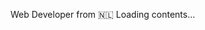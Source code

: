 Web Developer from 🇳🇱
Loading contents...
<!-- 
[![Martijn's' Github Stats](https://github-readme-stats.vercel.app/api?username=Martijnme&count_private=true&show_icons=true)](https://github.com/Martijnme)
 -->
<!--
**Martijnme/Martijnme** is a ✨ _special_ ✨ repository because its `README.md` (this file) appears on your GitHub profile.

Here are some ideas to get you started:

- 🔭 I’m currently working on ...
- 🌱 I’m currently learning ...
- 👯 I’m looking to collaborate on ...
- 🤔 I’m looking for help with ...
- 💬 Ask me about ...
- 📫 How to reach me: ...
- 😄 Pronouns: ...
- ⚡ Fun fact: ...
-->
